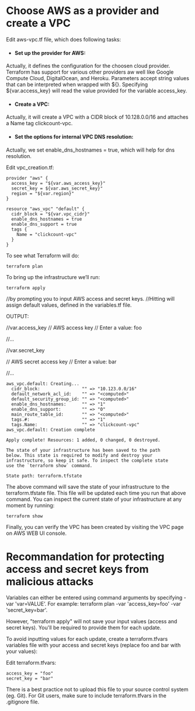 # Choose AWS as a provider and create a VPC


Edit aws-vpc.tf file, which does following tasks:
- #### Set up the provider for AWS: 
Actually, it defines the configuration for the choosen cloud provider. Terraform has support for various other providers aw well like Google Compute Cloud, DigitalOcean, and Heroku. 
Parameters accept string values that can be interpreted when wrapped with ${}. Specifying ${var.access_key} will read the value provided for the variable access_key.
- #### Create a VPC:
Actually, it will create a VPC with a CIDR block of 10.128.0.0/16 and attaches a Name tag clickcount-vpc. 
- #### Set the options for internal VPC DNS resolution:
Actually, we set enable_dns_hostnames = true, which will help for dns resolution.


Edit vpc_creation.tf:
```console
provider "aws" {
  access_key = "${var.aws_access_key}"
  secret_key = ${var.aws_secret_key}"
  region = "${var.region}"
}

resource "aws_vpc" "default" {
  cidr_block = "${var.vpc_cidr}"
  enable_dns_hostnames = true
  enable_dns_support = true
  tags {
    Name = "clickcount-vpc"
  }
}

```

To see what Terraform will do:
```console
terraform plan
```

To bring up the infrastructure we’ll run:
```console
terraform apply
```
//by prompting you to input AWS access and secret keys. 
//Hitting <return> will assign default values, defined in the variables.tf file.

OUTPUT:




//var.access_key
//  AWS access key
//  Enter a value: foo

//...

//var.secret_key

//  AWS secret access key
//  Enter a value: bar

//...

```console
aws_vpc.default: Creating...
  cidr_block:                "" => "10.123.0.0/16"
  default_network_acl_id:    "" => "<computed>"
  default_security_group_id: "" => "<computed>"
  enable_dns_hostnames:      "" => "1"
  enable_dns_support:        "" => "0"
  main_route_table_id:       "" => "<computed>"
  tags.#:                    "" => "1"
  tags.Name:                 "" => "clickcount-vpc"
aws_vpc.default: Creation complete

Apply complete! Resources: 1 added, 0 changed, 0 destroyed.

The state of your infrastructure has been saved to the path
below. This state is required to modify and destroy your
infrastructure, so keep it safe. To inspect the complete state
use the `terraform show` command.

State path: terraform.tfstate
```

The above command will save the state of your infrastructure to the terraform.tfstate file.
This file will be updated each time you run that above command.
You can inspect the current state of your infrastructure at any moment by running:
```console
terraform show
```

Finally, you can verify the VPC has been created by visiting the VPC page on AWS WEB UI console.


# Recommandation for protecting access and secret keys from malicious attacks

Variables can either be entered using command arguments by specifying -var 'var=VALUE’. For example: terraform plan -var 'access_key=foo' -var 'secret_key=bar'.

However, "terraform apply" will not save your input values (access and secret keys). You'll be required to provide them for each update. 

To avoid inputting values for each update, create a terraform.tfvars variables file with your access and secret keys (replace foo and bar with your values):

Edit terraform.tfvars:
```console
access_key = "foo"
secret_key = "bar"
```
There is a best practice not to upload this file to your source control system (eg. Git). For Git users, make sure to include terraform.tfvars in the .gitignore file.

